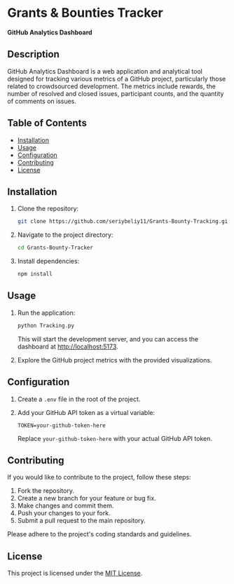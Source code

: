 # Grants & Bounties Tracker

**GitHub Analytics Dashboard**

## Description

GitHub Analytics Dashboard is a web application and analytical tool designed for tracking various metrics of a GitHub project, particularly those related to crowdsourced development. The metrics include rewards, the number of resolved and closed issues, participant counts, and the quantity of comments on issues.

## Table of Contents

- [Installation](#installation)
- [Usage](#usage)
- [Configuration](#configuration)
- [Contributing](#contributing)
- [License](#license)

## Installation

1. Clone the repository:

   ```bash
   git clone https://github.com/seriybeliy11/Grants-Bounty-Tracking.git
   ```

2. Navigate to the project directory:

   ```bash
   cd Grants-Bounty-Tracker
   ```

3. Install dependencies:

   ```bash
   npm install
   ```

## Usage

1. Run the application:

   ```bash
   python Tracking.py
   ```

   This will start the development server, and you can access the dashboard at [http://localhost:5173](http://localhost:5173).

2. Explore the GitHub project metrics with the provided visualizations.

## Configuration

1. Create a `.env` file in the root of the project.

2. Add your GitHub API token as a virtual variable:

   ```env
   TOKEN=your-github-token-here
   ```

   Replace `your-github-token-here` with your actual GitHub API token.

## Contributing

If you would like to contribute to the project, follow these steps:

1. Fork the repository.
2. Create a new branch for your feature or bug fix.
3. Make changes and commit them.
4. Push your changes to your fork.
5. Submit a pull request to the main repository.

Please adhere to the project's coding standards and guidelines.

## License

This project is licensed under the [MIT License](LICENSE).
